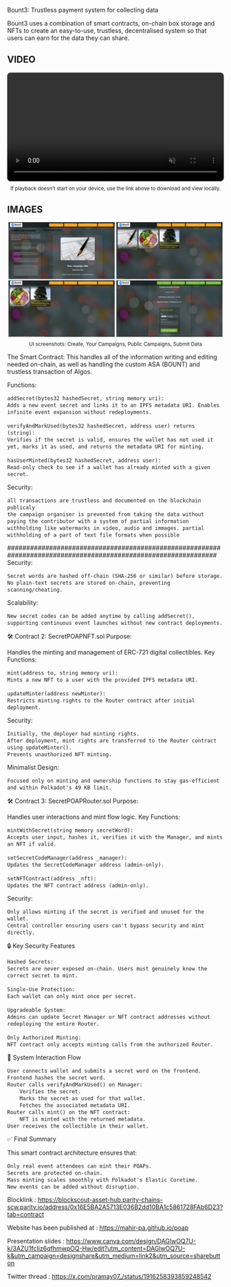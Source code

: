 Bount3: Trustless payment system for collecting data

Bount3 uses a combination of smart contracts, on-chain box storage and NFTs to create an easy-to-use, trustless, decentralised system so that users can earn for the data they can share.

## VIDEO

<p align="center">
    <video src="readmeassets/Algorand2.mov" controls playsinline loop muted style="max-width: 100%; width: 840px; height: auto; border-radius: 8px;">
        Your browser does not support the video tag. You can
        <a href="readmeassets/Algorand2.mov">download the video here</a>.
    </video>
    <br/>
    <sub>If playback doesn’t start on your device, use the link above to download and view locally.</sub>
</p>

## IMAGES

<p align="center">
    <img src="readmeassets/CreateNew.png" alt="Create New Campaign" width="49%" />
    <img src="readmeassets/YourCampaigns.png" alt="Your Campaigns" width="49%" />
    <br/>
    <img src="readmeassets/publicCampaigns.png" alt="Public Campaigns" width="49%" />
    <img src="readmeassets/SubmitData.png" alt="Submit Data" width="49%" />
    <br/>
    <sub>UI screenshots: Create, Your Campaigns, Public Campaigns, Submit Data</sub>

</p>

The Smart Contract:
This handles all of the information writing and editing needed on-chain, as well as handling the custom ASA (BOUNT) and trustless transaction of Algos.

Functions:

    addSecret(bytes32 hashedSecret, string memory uri):
    Adds a new event secret and links it to an IPFS metadata URI. Enables infinite event expansion without redeployments.

    verifyAndMarkUsed(bytes32 hashedSecret, address user) returns (string):
    Verifies if the secret is valid, ensures the wallet has not used it yet, marks it as used, and returns the metadata URI for minting.

    hasUserMinted(bytes32 hashedSecret, address user):
    Read-only check to see if a wallet has already minted with a given secret.

Security:

    all transactions are trustless and documented on the blockchain publicaly
    the campaign organiser is prevented from taking the data without paying the contributor with a system of partial information withholding like watermarks in video, audio and immages. partial withholding of a part of text file formats when possible

###############################################################################################################
Security:

    Secret words are hashed off-chain (SHA-256 or similar) before storage.
    No plain-text secrets are stored on-chain, preventing scanning/cheating.

Scalability:

    New secret codes can be added anytime by calling addSecret(), supporting continuous event launches without new contract deployments.

🛠 Contract 2: SecretPOAPNFT.sol
Purpose:

Handles the minting and management of ERC-721 digital collectibles.
Key Functions:

    mint(address to, string memory uri):
    Mints a new NFT to a user with the provided IPFS metadata URI.

    updateMinter(address newMinter):
    Restricts minting rights to the Router contract after initial deployment.

Security:

    Initially, the deployer had minting rights.
    After deployment, mint rights are transferred to the Router contract using updateMinter().
    Prevents unauthorized NFT minting.

Minimalist Design:

    Focused only on minting and ownership functions to stay gas-efficient and within Polkadot's 49 KB limit.

🛠 Contract 3: SecretPOAPRouter.sol
Purpose:

Handles user interactions and mint flow logic.
Key Functions:

    mintWithSecret(string memory secretWord):
    Accepts user input, hashes it, verifies it with the Manager, and mints an NFT if valid.

    setSecretCodeManager(address _manager):
    Updates the SecretCodeManager address (admin-only).

    setNFTContract(address _nft):
    Updates the NFT contract address (admin-only).

Security:

    Only allows minting if the secret is verified and unused for the wallet.
    Central controller ensuring users can't bypass security and mint directly.

🔒 Key Security Features

    Hashed Secrets:
    Secrets are never exposed on-chain. Users must genuinely know the correct secret to mint.

    Single-Use Protection:
    Each wallet can only mint once per secret.

    Upgradeable System:
    Admins can update Secret Manager or NFT contract addresses without redeploying the entire Router.

    Only Authorized Minting:
    NFT contract only accepts minting calls from the authorized Router.

🔗 System Interaction Flow

    User connects wallet and submits a secret word on the frontend.
    Frontend hashes the secret word.
    Router calls verifyAndMarkUsed() on Manager:
        Verifies the secret.
        Marks the secret as used for that wallet.
        Fetches the associated metadata URI.
    Router calls mint() on the NFT contract:
        NFT is minted with the returned metadata.
    User receives the collectible in their wallet.

✅ Final Summary

This smart contract architecture ensures that:

    Only real event attendees can mint their POAPs.
    Secrets are protected on-chain.
    Mass minting scales smoothly with Polkadot's Elastic Coretime.
    New events can be added without disruption.

Blocklink : https://blockscout-asset-hub.parity-chains-scw.parity.io/address/0x16E5BA2A5713E036B2dd10BA1c5861728FAb6D23?tab=contract

Website has been published at : https://mahir-pa.github.io/poap

Presentation slides : https://www.canva.com/design/DAGlwOQ7U-k/3AZU1fcIiz6qfhmwpOQ-Hw/edit?utm_content=DAGlwOQ7U-k&utm_campaign=designshare&utm_medium=link2&utm_source=sharebutton

Twitter thread : https://x.com/pramay07_/status/1916258393859248542
